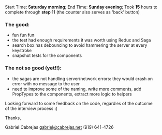 Start Time: **Saturday morning**; End Time: **Sunday evening**;
Took **15** hours to complete through **step 11** (the counter also serves as 'back' button)

### The good:
* fun fun fun
* the test had enough requirements it was worth using Redux and Saga
* search box has debouncing to avoid hammering the server at every keystroke
* snapshot tests for the components

### The not so good (yet!!):
* the sagas are not handling server/network errors: they would crash on error with no message to the user
* need to improve some of the naming, write more comments, add PropTypes to the components, extract more logic to helpers

Looking forward to some feedback on the code, regardles of the outcome of the interview process :)

Thanks,

Gabriel Cabrejas
gabriel@cabrejas.net
(919) 641-4726